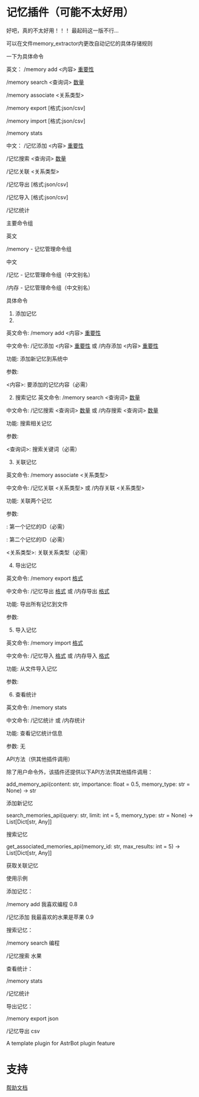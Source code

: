 # 记忆插件（可能不太好用）
好吧，真的不太好用！！！
最起码这一版不行...

可以在文件memory_extractor内更改自动记忆的具体存储规则


一下为具体命令


英文：
/memory add <内容> [重要性]

/memory search <查询词> [数量]

/memory associate <ID1> <ID2> <关系类型>

/memory export [格式:json/csv]

/memory import [格式:json/csv]

/memory stats


中文：
/记忆添加 <内容> [重要性]

/记忆搜索 <查询词> [数量]

/记忆关联 <ID1> <ID2> <关系类型>

/记忆导出 [格式:json/csv]

/记忆导入 [格式:json/csv]

/记忆统计


主要命令组

英文

/memory - 记忆管理命令组

中文

/记忆 - 记忆管理命令组（中文别名）

/内存 - 记忆管理命令组（中文别名）


具体命令

1. 添加记忆
2. 
英文命令: /memory add <内容> [重要性]

中文命令: /记忆添加 <内容> [重要性] 或 /内存添加 <内容> [重要性]

功能: 添加新记忆到系统中

参数:

<内容>: 要添加的记忆内容（必需）

[重要性]: 记忆的重要性评分，范围0.0-1.0（可选，默认0.5）

2. 搜索记忆
英文命令: /memory search <查询词> [数量]

中文命令: /记忆搜索 <查询词> [数量] 或 /内存搜索 <查询词> [数量]

功能: 搜索相关记忆

参数:

<查询词>: 搜索关键词（必需）

[数量]: 返回结果的最大数量（可选，默认5）

3. 关联记忆

英文命令: /memory associate <ID1> <ID2> <关系类型>

中文命令: /记忆关联 <ID1> <ID2> <关系类型> 或 /内存关联 <ID1> <ID2> <关系类型>

功能: 关联两个记忆

参数:

<ID1>: 第一个记忆的ID（必需）

<ID2>: 第二个记忆的ID（必需）

<关系类型>: 关联关系类型（必需）

4. 导出记忆

英文命令: /memory export [格式]

中文命令: /记忆导出 [格式] 或 /内存导出 [格式]

功能: 导出所有记忆到文件

参数:

[格式]: 导出格式，支持json或csv（可选，默认json）

5. 导入记忆

英文命令: /memory import [格式]

中文命令: /记忆导入 [格式] 或 /内存导入 [格式]

功能: 从文件导入记忆

参数:

[格式]: 导入格式，支持json或csv（可选，默认json）

6. 查看统计

英文命令: /memory stats

中文命令: /记忆统计 或 /内存统计

功能: 查看记忆统计信息

参数: 无

API方法（供其他插件调用）

除了用户命令外，该插件还提供以下API方法供其他插件调用：

add_memory_api(content: str, importance: float = 0.5, memory_type: str = None) -> str

添加新记忆

search_memories_api(query: str, limit: int = 5, memory_type: str = None) -> List[Dict[str, Any]]

搜索记忆

get_associated_memories_api(memory_id: str, max_results: int = 5) -> List[Dict[str, Any]]

获取关联记忆



使用示例

添加记忆：

/memory add 我喜欢编程 0.8

/记忆添加 我最喜欢的水果是苹果 0.9

搜索记忆：


/memory search 编程

/记忆搜索 水果

查看统计：


/memory stats

/记忆统计

导出记忆：

/memory export json

/记忆导出 csv

A template plugin for AstrBot plugin feature

# 支持

[帮助文档](https://astrbot.app)
